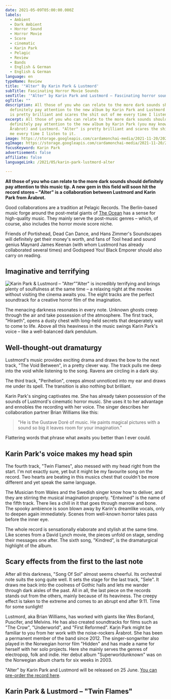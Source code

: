 ```yaml
---
date: 2021-05-09T05:00:00.000Z
labels:
  - Ambient
  - Dark Ambient
  - Horror Sound
  - Horror Movie
  - Score
  - cinematic
  - Karin Park
  - Pelagic
  - Review
  - Bands
  - English & German
  - English & German
language: en
typeName: Review
title: '"Alter" By Karin Park & Lustmord'
subTitle: Fascinating Horror Movie Sounds
seoTitle: '"Alter" by Karin Park and Lustmord – Fascinating horror sounds'
ogTitle: ""
description: All those of you who can relate to the more dark sounds should
  definitely pay attention to the new album by Karin Park and Lustmord. "Alter"
  is pretty brilliant and scares the shit out of me every time I listen to it.
excerpt: All those of you who can relate to the more dark sounds should
  definitely pay attention to the new album by Karin Park (you may know her from
  Årabrot) and Lustmord. "Alter" is pretty brilliant and scares the shit out of
  me every time I listen to it.
image: https://storage.googleapis.com/cardamonchai-media/2021-11-20/2021-05-dark-ambient-karin-park-lustmord-pelagic-jpg-imagine-080808_2d2d2d_1024_768/640.webp
ogImage: https://storage.googleapis.com/cardamonchai-media/2021-11-20/2021-05-dark-ambient-karin-park-lustmord-pelagic-fb-jpg-imagine-080808_625348_1200_628/640.webp
focusKeyword: Karin Park
advertisement: false
affiliate: false
languageLink: /2021/05/karin-park-lustmord-alter

---
```


**All those of you who can relate to the more dark sounds should definitely pay attention to this music tip. A new gem in this field will soon hit the record stores – "Alter" is a collaboration between Lustmord and Karin Park from Årabrot.**

Good collaborations are a tradition at Pelagic Records. The Berlin-based music forge around the post-metal giants of [The Ocean](/2020/09/the-ocean-robin-staps-interview/) has a sense for high-quality music. They mainly serve the post-music genres – which, of course, also includes the horror movie score niche.

Friends of Portishead, Dead Can Dance, and Hans Zimmer's Soundscapes will definitely get their money's worth, and fans of Tool head and sound genius Maynard James Keenan (with whom Lustmord has already collaborated several times) and Godspeed You! Black Emporer should also carry on reading.

## Imaginative and terrifying

![Karin Park & Lustmord – "Alter"](https://storage.googleapis.com/cardamonchai-media/2021-11-20/2021-05-alter-karin-park-lustmord-pelagic-jpg-imagine-f8f8f8_997b64_1440_1440/640.webp 'Karin Park & Lustmord – "Alter"')"Alter" is incredibly terrifying and brings plenty of soulfulness at the same time – a relaxing night at the movies without visiting the cinema awaits you. The eight tracks are the perfect soundtrack for a creative horror film of the imagination.

The menacing darkness resonates in every note. Unknown ghosts creep through the air and take possession of the atmosphere. The first track, "Hiraeth", opens a dusty chest with long-held secrets that desperately wait to come to life. Above all this heaviness in the music swings Karin Park's voice – like a well-balanced dark pendulum.

## Well-thought-out dramaturgy

Lustmord's music provides exciting drama and draws the bow to the next track, "The Void Between", in a pretty clever way. The track pulls me deep into the void while listening to the song. Ravens are circling in a dark sky.

The third track, "Perihelion", creeps almost unnoticed into my ear and draws me under its spell. The transition is also nothing but brilliant.

Karin Park's singing captivates me. She has already taken possession of the sounds of Lustmord's cinematic horror music. She uses it to her advantage and ennobles the recording with her voice. The singer describes her collaboration partner Brian Williams like this:

> "He is the Gustave Doré of music. He paints magical pictures with a sound so big it leaves room for your imagination."

Flattering words that phrase what awaits you better than I ever could.

## Karin Park's voice makes my head spin

The fourth track, "Twin Flames", also messed with my head right from the start. I'm not exactly sure, yet but it might be my favourite song on the record. Two hearts are beating in this musics chest that couldn't be more different and yet speak the same language.

The Musician from Wales and the Swedish singer know how to deliver, and they are stirring the musical imagination properly. "Entwined" is the name of the fifth track. There lies a chill in it that goes through marrow and bone. The spooky ambience is soon blown away by Karin's dreamlike vocals, only to deepen again immediately. Scenes from well-known horror tales pass before the inner eye.

The whole record is sensationally elaborate and stylish at the same time. Like scenes from a David Lynch movie, the pieces unfold on stage, sending their messages one after. The sixth song, "Kindred", is the dramaturgical highlight of the album.

## Scary effects from the first to the last note

After all this darkness, "Song Of Sol" almost seems cheerful. Its orchestral note suits the song quite well. It sets the stage for the last track, "Sele". It draws me back into the coolness of Gothic halls and lets me wander through dark aisles of the past. All in all, the last piece on the records stands out from the others, mainly because of its heaviness. The creepy effect is taken to the extreme and comes to an abrupt end after 9:11. Time for some sunlight!

Lustmord, aka Brian Williams, has worked with giants like Wes Borland, Puscifer, and Melvins. He has also created soundtracks for films such as "The Crow", "Underworld", and "First Reformed". Karin Park might be familiar to you from her work with the noise-rockers Årabrot. She has been a permanent member of the band since 2012. The singer-songwriter also played in the Norwegian horror film "Hidden" and has made a name for herself with her solo projects. Here she mainly serves the genres of electropop, folk and indie. Her debut album "Superworldunknown" was on the Norwegian album charts for six weeks in 2003.

"Alter" by Karin Park and Lustmord will be released on 25 June. [You can pre-order the record here](https://pelagic-records.com/product/lustmord-karin-park-alter-2lp/).

## Karin Park & Lustmord – "Twin Flames"

<Youtube id="hzDb-7IKLy4" />
